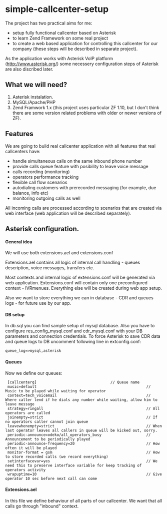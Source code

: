 simple-callcenter-setup
====================
The project has two practical aims for me: 

* setup fully functional callcenter based on Asterisk 
* to learn Zend Framework on some real project
* to create a web based application for controlling this callcenter for our company (these steps will be described in separate project).

As the application works with Asterisk VoIP platform (http://www.asterisk.org/) 
some necessery configuration steps of Asterisk are also discribed later.

What we will need?
-----------------

1. Asterisk instalation.
2. MySQL/Apache/PHP
3. Zend Framwork 1.x (this project uses particular ZF 1.10, but I don't think there 
are some version related problems with older or newer versions of ZF).

Features
--------------------------------

We are going to build real callcenter application with all features that real callcenters have:

* handle simultaneous calls on the same inbound phone number
* provide calls queue feature with posibility to leave voice message
* calls recording (monitoring)
* operators performance tracking
* flexible call flow scenarios
* autodialing customers with prerecorded messaging (for example, due balance, info etc)
* monitoring outgoing calls as well

All incoming calls are processed according to scenarios that are created via web
interface (web application will be described separately).

Asterisk configuration.
--------------------

#### General idea

We will use both extensions.ael and extensions.conf

Extensions.ael contains all logic of internal call handling - queues description, voice messages, transfers etc. 

Most contexts and internal logic of extensions.conf will be generated via web application. Extensions.conf will contain 
only one preconfigured context - IVRmenues. Everything else will be created during web app setup.

Also we want to store everything we can in database - CDR and queues logs - for future use by our app.

#### DB setup

In db.sql you can find sample setup of mysql database. Also you have to configure res_config_mysql.conf and cdr_mysql.conf with your DB 
parameters and connection credentials.
To force Asterisk to save CDR data and queue logs to DB uncomment following line in extconfig.conf:

    queue_log=>mysql,asterisk

#### Queues

Now we define our queues:

     [callcenterq]				                   // Queue name
     music=default                                                 // Music to be played while waiting for operator
     context=tech_voicemail                                        // Where caller lend if he dials any number while waiting, allow him to leave message
     strategy=ringall                                              // All operators are called
     joinempty=strict                                              // If no operators caller cannot join queue
     leavewhenempty=strict                                         // When last operator leaves all callers in queue will be kicked out, sorry.
     periodic-announce=odeko/all_operators_busy                    // Announcement to be periodically played
     periodic-announce-frequency=20                                // How often it will be played
     monitor-format = gsm                                          // How to store recorded calls (we record everything)
     setinterfacevar=yes                                           // We need this to preserve interface variable for keep tracking of operators activity
     wrapuptime=10                                                 // Give operator 10 sec before next call can come

#### Extensions.ael

In this file we define behaviour of all parts of our callcenter. We want that all calls go through "inbound" context.

 

